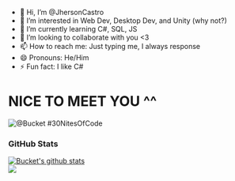 - 👋 Hi, I’m @JhersonCastro
- 👀 I’m interested in Web Dev, Desktop Dev, and Unity (why not?)
- 🌱 I’m currently learning C#, SQL, JS
- 💞️ I’m looking to collaborate with you <3
- 📫 How to reach me: Just typing me, I always response
- 😄 Pronouns: He/Him
- ⚡ Fun fact: I like C#
# NICE TO MEET YOU ^^
  ![@Bucket #30NitesOfCode](https://www.codedex.io/api/petStatus?user=Bucket)

### GitHub Stats
<a href="https://github.com/JhersonCastro">
  <img src="https://github-readme-stats.anuraghazra1.vercel.app/api?username=JhersonCastro&include_all_commits=true&theme=solarized-dark" alt="Bucket's github stats" />
</a>
<br />
<a href="https://github.com/JhersonCastro">
  <img src="https://github-readme-stats.vercel.app/api/top-langs/?username=JhersonCastro&theme=solarized-dark" />
</a>

<!---
JhersonCastro/JhersonCastro is a ✨ special ✨ repository because its `README.md` (this file) appears on your GitHub profile.
You can click the Preview link to take a look at your changes.
--->
